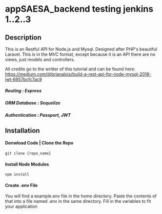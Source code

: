 # appSAESA_backend testing jenkins 1..2..3

## Description
This is an Restful API for Node.js and Mysql. Designed after PHP's beautiful Laravel. This is in the MVC format,
except because it is an API there are no views, just models and controllers.

All credits go to the writter of this tutorial and can be found here: 
https://medium.com/@brianalois/build-a-rest-api-for-node-mysql-2018-jwt-6957bcfc7ac9

##### Routing         : Express
##### ORM Database    : Sequelize
##### Authentication  : Passport, JWT

## Installation

#### Donwload Code | Clone the Repo

```
git clone {repo_name}
```

#### Install Node Modules
```
npm install
```

#### Create .env File
You will find a example.env file in the home directory. Paste the contents of that into a file named .env in the same directory. 
Fill in the variables to fit your application
